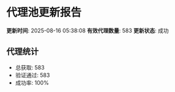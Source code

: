 # 代理池更新报告

**更新时间**: 2025-08-16 05:38:08
**有效代理数量**: 583
**更新状态**:  成功

## 代理统计
- 总获取: 583
- 验证通过: 583
- 成功率: 100%
